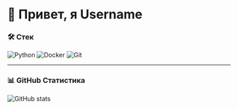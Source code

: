 # 👋 Привет, я Username  

### 🛠️ Стек
![Python](https://img.shields.io/badge/Python-3776AB?logo=python&logoColor=white)
![Docker](https://img.shields.io/badge/Docker-2496ED?logo=docker&logoColor=white)
![Git](https://img.shields.io/badge/Git-F05032?logo=git&logoColor=white)

---

### 📊 GitHub Статистика
![GitHub stats](https://github-readme-stats.vercel.app/api?username=USERNAME&show_icons=true&theme=radical)



